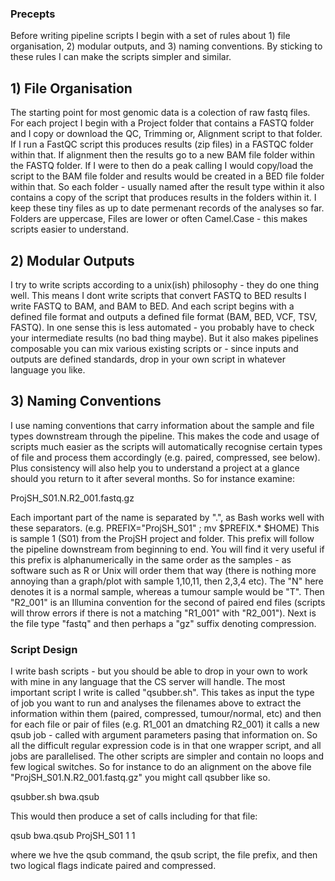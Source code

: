 ### Precepts
Before writing pipeline scripts I begin with a set of rules about 1) file organisation, 2) modular outputs, and 3) naming conventions. By sticking to these rules I can make the scripts simpler and similar.

## 1) File Organisation
The starting point for most genomic data is a colection of raw fastq files. For each project I begin with a Project folder that contains a FASTQ folder and I copy or download the QC, Trimming or, Alignment script to that folder. If I run a FastQC script this produces results (zip files) in a FASTQC folder within that. If alignment then the results go to a new BAM file folder within the FASTQ folder. If I were to then do a peak calling I would copy/load the script to the BAM file folder and results would be created in a BED file folder within that. So each folder - usually named after the result type within it also contains a copy of the script that produces results in the folders within it. I keep these tiny files as up to date permenant records of the analyses so far. Folders are uppercase, Files are lower or often Camel.Case - this makes scripts easier to understand.

## 2) Modular Outputs
I try to write scripts according to a unix(ish) philosophy - they do one thing well. This means I dont write scripts that convert FASTQ to BED results I write FASTQ to BAM, and BAM to BED. And each script begins with a defined file format and outputs a defined file format (BAM, BED, VCF, TSV, FASTQ). In one sense this is less automated - you probably have to check your intermediate results (no bad thing maybe). But it also makes pipelines composable you can mix various existing scripts or  - since inputs and outputs are defined standards, drop in your own script in whatever language you like.

## 3) Naming Conventions
I use naming conventions that carry information about the sample and file types downstream through the pipeline. This makes the code and usage of scripts much easier as the scripts will automatically recognise certain types of file and process them accordingly (e.g. paired, compressed, see below). Plus consistency will also help you to understand a project at a glance should you return to it after several months. So for instance examine:

ProjSH_S01.N.R2_001.fastq.gz

Each important part of the name is separated by ".", as Bash works well with these separators. (e.g. PREFIX="ProjSH_S01" ; mv $PREFIX.* $HOME)
This is sample 1 (S01) from the ProjSH project and folder. This prefix will follow the pipeline downstream from beginning to end. You will find it very useful if this prefix is alphanumerically in the same order as the samples - as software such as R or Unix will order them that way (there is nothing more annoying than a graph/plot with sample 1,10,11, then 2,3,4 etc). The "N" here denotes it is a normal sample, whereas a tumour sample would be "T". Then "R2_001" is an Illumina convention for the second of paired end files (scripts will throw errors if there is not a matching "R1_001" with "R2_001"). Next is the file type "fastq" and then perhaps a "gz" suffix denoting compression.

### Script Design
I write bash scripts - but you should be able to drop in your own to work with mine in any language that the CS server will handle. The most important script I write is called "qsubber.sh". This takes as input the type of job you want to run and analyses the filenames above to extract the information within them (paired, compressed, tumour/normal, etc) and then for each file or pair of files (e.g. R1_001 an dmatching R2_001) it calls a new qsub job - called with argument parameters pasing that information on. So all the difficult regular expression code is in that one wrapper script, and all jobs are parallelised. The other scripts are simpler and contain no loops and few logical switches. So for instance to do an alignment on the above file "ProjSH_S01.N.R2_001.fastq.gz" you might call qsubber like so.

qsubber.sh bwa.qsub

This would then produce a set of calls including for that file:

qsub bwa.qsub ProjSH_S01 1 1

where we hve the qsub command, the qsub script, the file prefix, and then two logical flags indicate paired and compressed.








